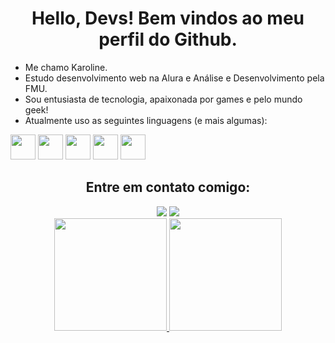 <h1 align="center">Hello, Devs! Bem vindos ao meu perfil do Github.</h1>
<ul>
   <li>Me chamo Karoline.</li>
   <li>Estudo desenvolvimento web na Alura e Análise e Desenvolvimento pela FMU.</li>
   <li>Sou entusiasta de tecnologia, apaixonada por games e pelo mundo geek! </li>
   <li>Atualmente uso as seguintes linguagens (e mais algumas):</li>
 </ul>
<div>
   <img src="https://cdn.jsdelivr.net/gh/devicons/devicon/icons/javascript/javascript-original.svg" width="40" height="40"/> 
   <img src="https://cdn.jsdelivr.net/gh/devicons/devicon/icons/html5/html5-original-wordmark.svg" width="40" height="40"/> 
   <img src="https://cdn.jsdelivr.net/gh/devicons/devicon/icons/css3/css3-original-wordmark.svg" width="40" height="40"/> 
   <img src="https://cdn.jsdelivr.net/gh/devicons/devicon/icons/c/c-original.svg"  width="40" height="40" /> 
   <img src="https://cdn.jsdelivr.net/gh/devicons/devicon/icons/python/python-original.svg"  width="40" height="40" />
</div>

<h2 align="center"><strong> Entre em contato comigo:</strong></h2>
<div align="center">
    <a href="https://www.linkedin.com/in/karolinealves2101/" target="_blank"><img src="https://img.shields.io/badge/-LinkedIn-%230077B5?style=for-the-badge&logo=linkedin&logoColor=white" target="_blank"></a>
    <a href = "mailto:alveskarol618@gmail.com"><img src="https://img.shields.io/badge/Gmail-D14836?style=for-the-badge&logo=gmail&logoColor=white" target="_blank"></a>
 </div>
 
<div align="center">
  <a href="https://github.com/Karol-Alves">
  <img height="180em" src="https://github-readme-stats.vercel.app/api?username=Karol-Alves&show_icons=true&theme=dracula"/>
  <img height="180em" src="https://github-readme-stats.vercel.app/api/top-langs/?username=Karol-Alves&layout=compact&theme=dracula"/>
</div>
